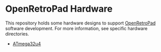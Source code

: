 OpenRetroPad Hardware
=====================

This repository holds some hardware designs to support [OpenRetroPad](https://github.com/OpenRetroPad/OpenRetroPad) software development. For more information, see specific hardware directories.

* [ATmega32u4](ATmega32u4)
